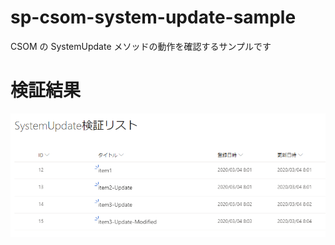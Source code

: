 # sp-csom-system-update-sample
CSOM の SystemUpdate メソッドの動作を確認するサンプルです

# 検証結果
![検証結果](https://github.com/shibatea/sp-csom-system-update-sample/blob/master/Result.png)
